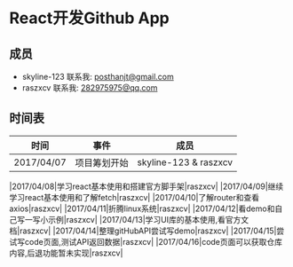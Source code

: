 # React开发Github App

## 成员
- skyline-123  联系我: posthanjt@gmail.com
- raszxcv      联系我:    282975975@qq.com

## 时间表
|时间|事件|成员|
|-|-|-|
|2017/04/07|项目筹划开始|skyline-123 & raszxcv|

|2017/04/08|学习react基本使用和搭建官方脚手架|raszxcv|
|2017/04/09|继续学习react基本使用和了解fetch|raszxcv|
|2017/04/10|了解router和查看axios|raszxcv|
|2017/04/11|折腾linux系统|raszxcv|
|2017/04/12|看demo和自己写一写小示例|raszxcv|
|2017/04/13|学习UI库的基本使用,看官方文档|raszxcv|
|2017/04/14|整理gitHubAPI尝试写demo|raszxcv|
|2017/04/15|尝试写code页面,测试API返回数据|raszxcv|
|2017/04/16|code页面可以获取仓库内容,后退功能暂未实现|raszxcv|
